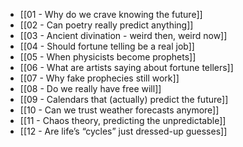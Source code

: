 - [[01 - Why do we crave knowing the future]]
- [[02 - Can poetry really predict anything]]
- [[03 - Ancient divination - weird then, weird now]]
- [[04 - Should fortune telling be a real job]]
- [[05 - When physicists become prophets]]
- [[06 - What are artists saying about fortune tellers]]
- [[07 - Why fake prophecies still work]]
- [[08 - Do we really have free will]]
- [[09 - Calendars that (actually) predict the future]]
- [[10 - Can we trust weather forecasts anymore]]
- [[11 - Chaos theory, predicting the unpredictable]]
- [[12 - Are life’s “cycles” just dressed-up guesses]]
